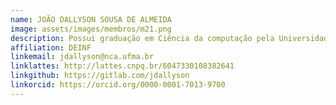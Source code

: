 ```yaml
---
name: JOÃO DALLYSON SOUSA DE ALMEIDA
image: assets/images/membros/m21.png
description: Possui graduação em Ciência da computação pela Universidade Federal do Maranhão (2007), mestrado em Engenharia de Eletricidade pela Universidade Federal do Maranhão (2010) e doutorado em Engenharia de Eletricidade pela Universidade Federal do Maranhão (2013). Atualmente é professor Associado I da Universidade Federal do Maranhão. Coordenou o programa de iniciação científica (PIBIC) na Universidade Federal do Maranhão (2016-2018). É vice-coordenador do Programa de Pós-Graduação em Ciência da Computação (PPGCC/UFMA) (2022-atual). Coordena o Laboratório de Visão e Processamento de Imagens VipLab-UFMA. Tem experiência na área de Ciência da Computação, atuando principalmente nos seguintes temas: processamento de imagens, reconhecimento de padrões, aprendizado de máquina e imagens médicas oftalmológicas. Em 2020 foi membro comitê organizador local do IWSSIP 2020 e editor convidado de uma Special Issue do International Journal of Innovative Computing and Applications (IJICA), em 2020. Atualmente e coordena pesquisas com a finalidade de diagnosticar patologias da visão em imagens e vídeos.
affiliation: DEINF
linkemail: jdallyson@nca.ufma.br
linklattes: http://lattes.cnpq.br/6047330108382641
linkgithub: https://gitlab.com/jdallyson
linkorcid: https://orcid.org/0000-0001-7013-9700
---
```


